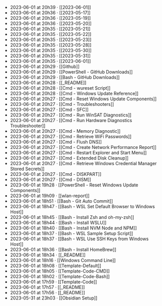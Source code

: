 - 2023-06-01 at 20h39 · [[2023-06-01]]
- 2023-06-01 at 20h36 · [[2023-05-17]]
- 2023-06-01 at 20h36 · [[2023-05-19]]
- 2023-06-01 at 20h36 · [[2023-05-20]]
- 2023-06-01 at 20h35 · [[2023-05-21]]
- 2023-06-01 at 20h35 · [[2023-05-22]]
- 2023-06-01 at 20h35 · [[2023-05-23]]
- 2023-06-01 at 20h35 · [[2023-05-28]]
- 2023-06-01 at 20h35 · [[2023-05-30]]
- 2023-06-01 at 20h35 · [[2023-05-31]]
- 2023-06-01 at 20h35 · [[2023-06-01]]
- 2023-06-01 at 20h29 · [[Github]]
- 2023-06-01 at 20h29 · [[PowerShell - GitHub Downloads]]
- 2023-06-01 at 20h29 · [[Bash - GitHub Downloads]]
- 2023-06-01 at 20h28 · [[_README]]
- 2023-06-01 at 20h28 · [[Cmd - wureset Script]]
- 2023-06-01 at 20h28 · [[Cmd - Windows Update Reference]]
- 2023-06-01 at 20h27 · [[Cmd - Reset Windows Update Components]]
- 2023-06-01 at 20h27 · [[Cmd - Troubleshooters]]
- 2023-06-01 at 20h27 · [[Cmd - SFC]]
- 2023-06-01 at 20h27 · [[Cmd - Run WinSAT Diagnostics]]
- 2023-06-01 at 20h27 · [[Cmd - Run Hardware Diagnostics Troubleshooter]]
- 2023-06-01 at 20h27 · [[Cmd - Memory Diagnostic]]
- 2023-06-01 at 20h27 · [[Cmd - Retrieve WiFi Passwords]]
- 2023-06-01 at 20h27 · [[Cmd - Flush DNS]]
- 2023-06-01 at 20h27 · [[Cmd - Create Network Performance Report]]
- 2023-06-01 at 20h27 · [[Cmd - Restart Explorer and Start Menu]]
- 2023-06-01 at 20h27 · [[Cmd - Extended Disk Cleanup]]
- 2023-06-01 at 20h27 · [[Cmd - Retrieve Windows Credential Manager Stored Secrets]]
- 2023-06-01 at 20h27 · [[Cmd - DISKPART]]
- 2023-06-01 at 20h27 · [[Cmd - DISM]]
- 2023-06-01 at 19h28 · [[PowerShell - Reset Windows Update Components]]
- 2023-06-01 at 19h09 · [[wlan-report]]
- 2023-06-01 at 18h51 · [[Bash - Git Auto Commit]]
- 2023-06-01 at 18h47 · [[Bash - WSL Set Default Browser to Windows Host]]
- 2023-06-01 at 18h45 · [[Bash - Install Zsh and oh-my-zsh]]
- 2023-06-01 at 18h44 · [[Bash - Install WSLU]]
- 2023-06-01 at 18h40 · [[Bash - Install NVM Node and NPM]]
- 2023-06-01 at 18h37 · [[Bash - WSL Sample Setup Script]]
- 2023-06-01 at 18h37 · [[Bash - WSL Use SSH Keys from Windows Host]]
- 2023-06-01 at 18h36 · [[Bash - Install HomeBrew]]
- 2023-06-01 at 18h34 · [[_README]]
- 2023-06-01 at 18h16 · [[Windows Command Line]]
- 2023-06-01 at 18h08 · [[Template-Default]]
- 2023-06-01 at 18h05 · [[Template-Code-CMD]]
- 2023-06-01 at 18h02 · [[Template-Code-Bash]]
- 2023-06-01 at 17h59 · [[Template-Code]]
- 2023-06-01 at 17h57 · [[_README]]
- 2023-06-01 at 17h56 · [[_README]]
- 2023-05-31 at 23h03 · [[Obsidian Setup]]
